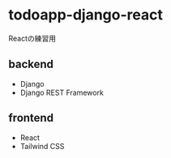 # todoapp-django-react
Reactの練習用

## backend

- Django
- Django REST Framework

## frontend

- React
- Tailwind CSS
